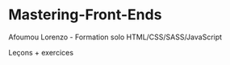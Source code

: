 # Mastering-Front-Ends
Afoumou Lorenzo - Formation solo HTML/CSS/SASS/JavaScript

Leçons + exercices
